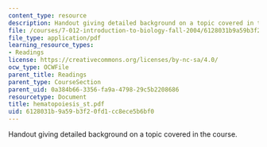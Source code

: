 ```yaml
---
content_type: resource
description: Handout giving detailed background on a topic covered in the course.
file: /courses/7-012-introduction-to-biology-fall-2004/6128031b9a59b3f20fd1cc8ece5b6bf0_hematopoiesis_st.pdf
file_type: application/pdf
learning_resource_types:
- Readings
license: https://creativecommons.org/licenses/by-nc-sa/4.0/
ocw_type: OCWFile
parent_title: Readings
parent_type: CourseSection
parent_uid: 0a384b66-3356-fa9a-4798-29c5b2208686
resourcetype: Document
title: hematopoiesis_st.pdf
uid: 6128031b-9a59-b3f2-0fd1-cc8ece5b6bf0
---
```

Handout giving detailed background on a topic covered in the course.